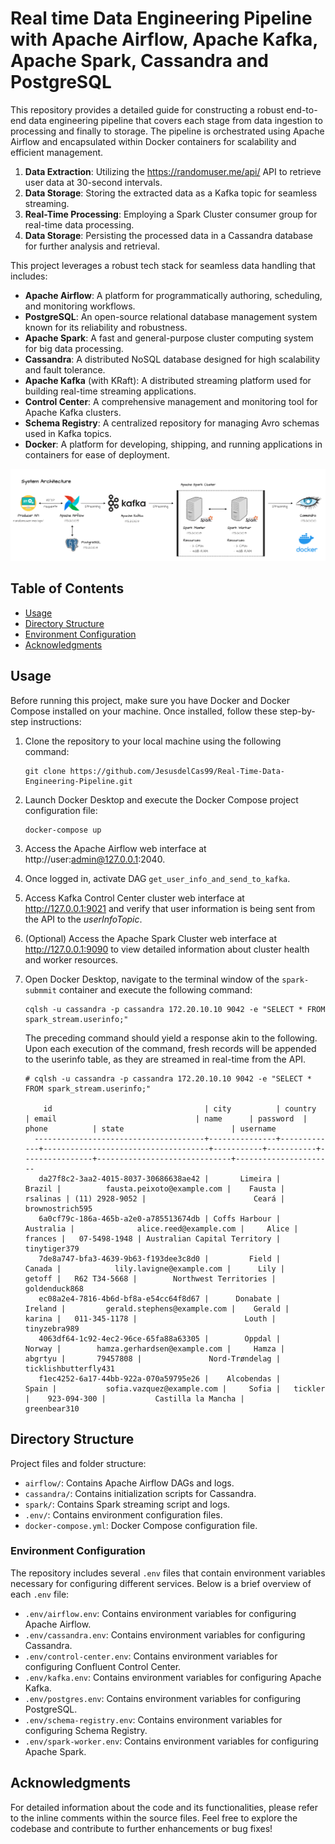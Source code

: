 # Real time Data Engineering Pipeline with Apache Airflow, Apache Kafka, Apache Spark, Cassandra and PostgreSQL

This repository provides a detailed guide for constructing a robust end-to-end data engineering pipeline that covers each stage from data ingestion to processing and finally to storage. The pipeline is orchestrated using Apache Airflow and encapsulated within Docker containers for scalability and efficient management. 

  1. **Data Extraction**: Utilizing the https://randomuser.me/api/ API to retrieve user data at 30-second intervals.
  2. **Data Storage**: Storing the extracted data as a Kafka topic for seamless streaming.
  3. **Real-Time Processing**: Employing a Spark Cluster consumer group for real-time data processing.
  4. **Data Storage**: Persisting the processed data in a Cassandra database for further analysis and retrieval.

This project leverages a robust tech stack for seamless data handling that includes:

- **Apache Airflow**: A platform for programmatically authoring, scheduling, and monitoring workflows.
- **PostgreSQL**: An open-source relational database management system known for its reliability and robustness.
- **Apache Spark**: A fast and general-purpose cluster computing system for big data processing.
- **Cassandra**: A distributed NoSQL database designed for high scalability and fault tolerance.
- **Apache Kafka** (with KRaft): A distributed streaming platform used for building real-time streaming applications.
- **Control Center**: A comprehensive management and monitoring tool for Apache Kafka clusters.
- **Schema Registry**: A centralized repository for managing Avro schemas used in Kafka topics.
- **Docker**: A platform for developing, shipping, and running applications in containers for ease of deployment.



![Nombre Opcional](system_architecture.png)

## Table of Contents

- [Usage](#usage)
- [Directory Structure](#directory-structure)
- [Environment Configuration](#environment-configuration)
- [Acknowledgments](#acknowledgments)

## Usage

Before running this project, make sure you have Docker and Docker Compose installed on your machine. Once installed, follow these step-by-step instructions:

  1. Clone the repository to your local machine using the following command: 
       ```
      git clone https://github.com/JesusdelCas99/Real-Time-Data-Engineering-Pipeline.git
      ```
  2. Launch Docker Desktop and execute the Docker Compose project configuration file:
      ```
      docker-compose up
      ```
  3. Access the Apache Airflow web interface at http://user:admin@127.0.0.1:2040.
  4. Once logged in, activate DAG `get_user_info_and_send_to_kafka`.
  7. Access Kafka Control Center cluster web interface at http://127.0.0.1:9021 and verify that user information is being sent from the API to the *userInfoTopic*.
  8. (Optional) Access the Apache Spark Cluster web interface at http://127.0.0.1:9090 to view detailed information about cluster health and worker resources.
  9. Open Docker Desktop, navigate to the terminal window of the `spark-submmit` container and execute the following command:

     ```
     cqlsh -u cassandra -p cassandra 172.20.10.10 9042 -e "SELECT * FROM spark_stream.userinfo;"
     ```
      The preceding command should yield a response akin to the following. Upon each execution of the command, fresh records will be appended to the userinfo table, as they are streamed in real-time from the API.
      ```
      # cqlsh -u cassandra -p cassandra 172.20.10.10 9042 -e "SELECT * FROM spark_stream.userinfo;"
      
          id                                  | city          | country     | email                               | name      | password  | phone          | state                        | username
        --------------------------------------+---------------+-------------+-------------------------------------+-----------+-----------+----------------+------------------------------+----------------------
         da27f8c2-3aa2-4015-8037-30686638ae42 |       Limeira |      Brazil |          fausta.peixoto@example.com |    Fausta |  rsalinas | (11) 2928-9052 |                        Ceará |      brownostrich595
         6a0cf79c-186a-465b-a2e0-a785513674db | Coffs Harbour |   Australia |              alice.reed@example.com |     Alice |   frances |   07-5498-1948 | Australian Capital Territory |         tinytiger379
         7de8a747-bfa3-4639-9b63-f193dee3c8d0 |         Field |      Canada |            lily.lavigne@example.com |      Lily |    getoff |   R62 T34-5668 |        Northwest Territories |        goldenduck868
         ec08a2e4-7816-4b6d-bf8a-e54cc64f8d67 |      Donabate |     Ireland |         gerald.stephens@example.com |    Gerald |    karina |   011-345-1178 |                        Louth |         tinyzebra989
         4063df64-1c92-4ec2-96ce-65fa88a63305 |        Oppdal |      Norway |        hamza.gerhardsen@example.com |     Hamza |   abgrtyu |       79457808 |               Nord-Trøndelag | ticklishbutterfly431
         f1ec4252-6a17-44bb-922a-070a59795e26 |    Alcobendas |       Spain |           sofia.vazquez@example.com |     Sofia |   tickler |    923-094-300 |           Castilla la Mancha |         greenbear310
      ```

## Directory Structure

Project files and folder structure:

- `airflow/`: Contains Apache Airflow DAGs and logs.
- `cassandra/`: Contains initialization scripts for Cassandra.
- `spark/`: Contains Spark streaming script and logs.
- `.env/`: Contains environment configuration files.
- `docker-compose.yml`: Docker Compose configuration file.
    
### Environment Configuration

The repository includes several `.env` files that contain environment variables necessary for configuring different services. Below is a brief overview of each `.env` file:

- `.env/airflow.env`: Contains environment variables for configuring Apache Airflow.
- `.env/cassandra.env`: Contains environment variables for configuring Cassandra.
- `.env/control-center.env`: Contains environment variables for configuring Confluent Control Center.
- `.env/kafka.env`: Contains environment variables for configuring Apache Kafka.
- `.env/postgres.env`: Contains environment variables for configuring PostgreSQL.
- `.env/schema-registry.env`: Contains environment variables for configuring Schema Registry.
- `.env/spark-worker.env`: Contains environment variables for configuring Apache Spark.

## Acknowledgments

For detailed information about the code and its functionalities, please refer to the inline comments within the source files. Feel free to explore the codebase and contribute to further enhancements or bug fixes!
